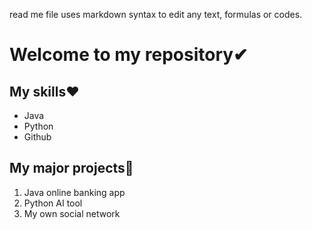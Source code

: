 read me file uses markdown syntax to edit any text, formulas or codes.

# Welcome to my repository✔

## My skills❤
 - Java
 - Python
 - Github
   
## My major projects👀
1. Java online banking app
2. Python AI tool
3. My own social network
